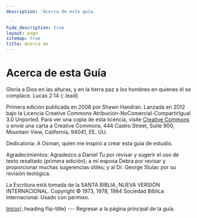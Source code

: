 ```yaml
---
description: 'Acerca de esta guía.

  '
hide_description: true
layout: page
sitemap: true
title: Acerca de
---
```


# Acerca de esta Guía
<span class="icon-quotes-left"></span><span class="bbsg_highlight">
Gloria a Dios en las alturas, y en la tierra paz a los hombres en quienes él se complace.</span><span class="icon-quotes-right"></span> Lucas 2:14
{:.lead}

Primera edición publicada en 2008 por Shawn Handran. Lanzada en 2012 bajo la Licencia Creative Commons Atribución-NoComercial-CompartirIgual 3.0 Unported. Para ver una copia de esta licencia, visite [Creative Commons](https://creativecommons.org/licenses/by-nc-sa/3.0/) o envíe una carta a Creative Commons, 444 Castro Street, Suite 900, Mountain View, California, 94041, EE. UU.

Dedicatoria: A Osman, quien me inspiró a crear esta guía de estudio.

Agradecimientos: Agradezco a Daniel Tu por revisar y sugerir el uso de texto resaltado (primera edición); a mi esposa Debra por revisar y proporcionar muchas sugerencias útiles; y al Dr. George Stulac por su revisión teológica.

La Escritura está tomada de la SANTA BIBLIA, NUEVA VERSIÓN INTERNACIONAL. Copyright © 1973, 1978, 1984 Sociedad Bíblica Internacional. Usado con permiso.

[Inicio](README.md){:.heading.flip-title} --- Regresar a la página principal de la guía.